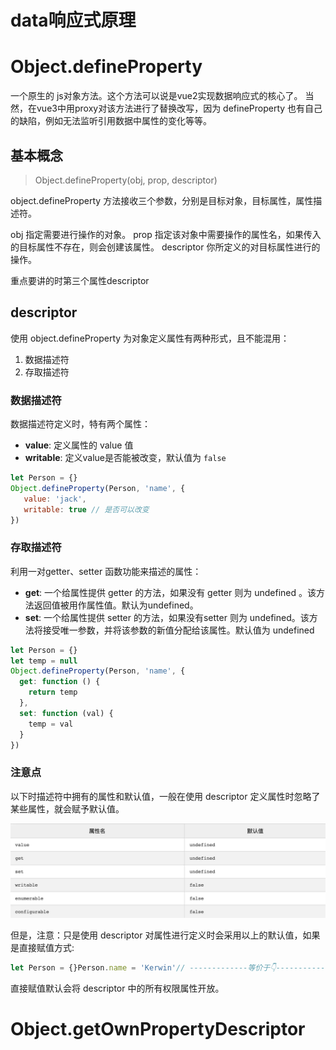 # data响应式原理

# Object.defineProperty

一个原生的 js对象方法。这个方法可以说是vue2实现数据响应式的核心了。 当然，在vue3中用proxy对该方法进行了替换改写，因为 defineProperty 也有自己的缺陷，例如无法监听引用数据中属性的变化等等。

## 基本概念

> Object.defineProperty(obj, prop, descriptor)
> 

object.defineProperty 方法接收三个参数，分别是目标对象，目标属性，属性描述符。

obj 指定需要进行操作的对象。 prop 指定该对象中需要操作的属性名，如果传入的目标属性不存在，则会创建该属性。 descriptor 你所定义的对目标属性进行的操作。

重点要讲的时第三个属性descriptor

## descriptor

使用 object.defineProperty 为对象定义属性有两种形式，且不能混用：

1. 数据描述符
2. 存取描述符

### 数据描述符

数据描述符定义时，特有两个属性：

- **value**: 定义属性的 value 值
- **writable**: 定义value是否能被改变，默认值为 `false`

```jsx
let Person = {}
Object.defineProperty(Person, 'name', {
   value: 'jack', 
   writable: true // 是否可以改变
})
```

### 存取描述符

利用一对getter、setter 函数功能来描述的属性：

- **get**: 一个给属性提供 getter 的方法，如果没有 getter 则为 undefined 。该方法返回值被用作属性值。默认为undefined。
- **set**: 一个给属性提供 setter 的方法，如果没有setter 则为 undefined。该方法将接受唯一参数，并将该参数的新值分配给该属性。默认值为 undefined

```jsx
let Person = {}
let temp = null
Object.defineProperty(Person, 'name', {
  get: function () {
    return temp
  },
  set: function (val) {
    temp = val
  }
})
```

### 注意点

以下时描述符中拥有的属性和默认值，一般在使用 descriptor 定义属性时忽略了某些属性，就会赋予默认值。

![../../assets/Code/Vue/defineproperty.png](../../assets/Code/Vue/defineproperty.png)

但是，注意：只是使用 descriptor 对属性进行定义时会采用以上的默认值，如果是直接赋值方式:

```jsx
let Person = {}Person.name = 'Kerwin'// -------------等价于👇----------------Object.defineProperty('Person', 'name', {  value: 'Kerwin',  writable: true,  configurable: true,  enumerable: true})
```

直接赋值默认会将 descriptor 中的所有权限属性开放。

# Object.getOwnPropertyDescriptor
